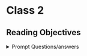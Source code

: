 # Class 2

## Reading Objectives

<details markdown="block"><summary>Prompt Questions/answers</summary>


### 1. What is a real world use case for the `alt` attribute being used in a website?

It is used to provide alternative text for an image for users who are unable to view it. It's an accessiblity thing, seo thing, slow internet thing, and broken image thing.

### 2. How can you improve accessibility of images in an HTML document?

Use descriptive alternative text, provide context, accurate file names, avoid using images to conveyu important info, and use appropriate formats.

### 3. Provide an example of when the `figure` element would be useful in an HTML document.

They provide a semantic container for figures that clearly link them to their caption.

```html
<figure>
  <img
    src="images/dinosaur.jpg"
    alt="The head and torso of a dinosaur skeleton;
            it has a large head with long sharp teeth"
    width="400"
    height="341" />

  <figcaption>
    A T-Rex on display in the Manchester University Museum.
  </figcaption>
</figure>
```

### 4. Describe the difference between a `gif `image and an `svg` image, pretend you are explaining to an elder in your community.

A gif is a image type that shows simple animations or a series of images looping together to look lik motion. An svg image is a type of image that uses vector graphics, or math to create images rather than pixels.

### 5. What image type would you use to display a screenshot on your website and why?

I think my iphone usually uses png's jpegs are also common. PNG is a lossless format, so compresses well without losing quality.

### 6. Describe the difference between foreground and background colors of an HTML element, pretend you are talking to someone with no technical knowledge.

THe color inside the html boxes are the foreground colors, and the color of the boxes themselves are the background colors. 

### 7. Your friend asks you to give his colorless blog website a touch up. How would you use color to give his blog some character?

I would color his background a black color, his headers hot pink text, and probably add some photos.

### 8. What should you consider when choosing fonts for an HTML document?

Readability, accessability, whether it's widely available, performance, and whether you like the font or not.

### 9. What do `font-size`, `font-weight`, and `font-style` do to HTML text elements?

`font-size` sets the size of the text
`font-weight` sets the boldness-thickness of the text
`font-style` sets the style of the text

### 10.Describe two ways you could add spacing around the characters displayed in an `h1` element.

`letter-spacing`, where you change the spacing between individual characters, `word-spacing` where you change the spacing between words.

</details>
